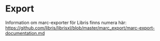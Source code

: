 # Export

Information om marc-exporter för Libris finns numera här:
https://github.com/libris/librisxl/blob/master/marc_export/marc-export-documentation.md
